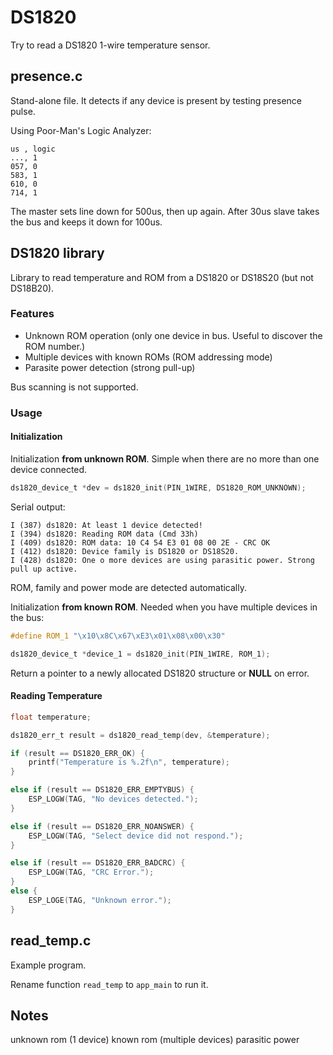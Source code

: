 # DS1820

Try to read a DS1820 1-wire temperature sensor.

## presence.c

Stand-alone file. It detects if any device is present by testing presence pulse.

Using Poor-Man's Logic Analyzer:

    us , logic
    ..., 1
    057, 0
    583, 1
    610, 0
    714, 1

The master sets line down for 500us, then up again. After 30us slave takes the bus and keeps it down for 100us.

## DS1820 library

Library to read temperature and ROM from a DS1820 or DS18S20 (but not DS18B20).

### Features

- Unknown ROM operation (only one device in bus. Useful to discover the ROM number.)
- Multiple devices with known ROMs (ROM addressing mode)
- Parasite power detection (strong pull-up)

Bus scanning is not supported.

### Usage

#### Initialization

Initialization **from unknown ROM**. Simple when there are no more than one device connected.

```c
ds1820_device_t *dev = ds1820_init(PIN_1WIRE, DS1820_ROM_UNKNOWN);
```

Serial output:

    I (387) ds1820: At least 1 device detected!
    I (394) ds1820: Reading ROM data (Cmd 33h)
    I (409) ds1820: ROM data: 10 C4 54 E3 01 08 00 2E - CRC OK
    I (412) ds1820: Device family is DS1820 or DS18S20.
    I (428) ds1820: One o more devices are using parasitic power. Strong pull up active.

ROM, family and power mode are detected automatically.

Initialization **from known ROM**. Needed when you have multiple devices in the bus:

```c
#define ROM_1 "\x10\x8C\x67\xE3\x01\x08\x00\x30"

ds1820_device_t *device_1 = ds1820_init(PIN_1WIRE, ROM_1);
```

Return a pointer to a newly allocated DS1820 structure or **NULL** on error.

#### Reading Temperature

```c
float temperature;

ds1820_err_t result = ds1820_read_temp(dev, &temperature);

if (result == DS1820_ERR_OK) {
    printf("Temperature is %.2f\n", temperature);
}

else if (result == DS1820_ERR_EMPTYBUS) {
    ESP_LOGW(TAG, "No devices detected.");
}

else if (result == DS1820_ERR_NOANSWER) {
    ESP_LOGW(TAG, "Select device did not respond.");
}

else if (result == DS1820_ERR_BADCRC) {
    ESP_LOGW(TAG, "CRC Error.");
}
else {
    ESP_LOGE(TAG, "Unknown error.");
}
```

## read_temp.c

Example program.

Rename function `read_temp` to `app_main` to run it.

## Notes

unknown rom (1 device)
known rom (multiple devices)
parasitic power
